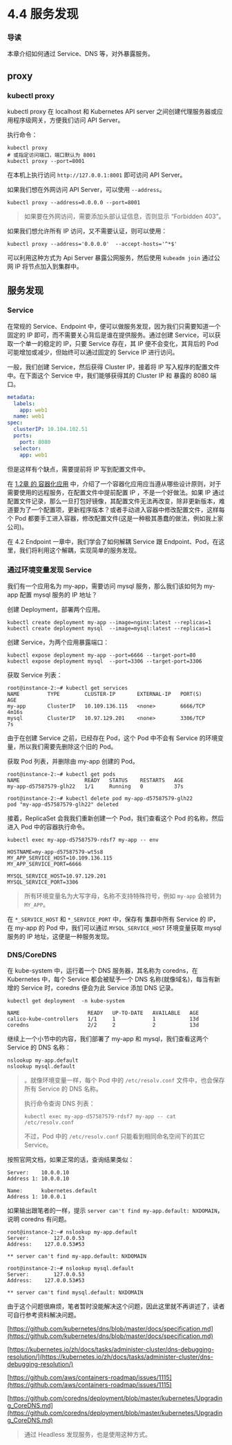 # 4.4 服务发现

### 导读

本章介绍如何通过 Service、DNS 等，对外暴露服务。

## proxy

### kubectl proxy

kubectl proxy 在 localhost 和 Kubernetes API server 之间创建代理服务器或应用程序级网关，方便我们访问 API Server。

执行命令：

```
kubectl proxy
# 或指定访问端口，端口默认为 8001
kubectl proxy --port=8001
```

在本机上执行访问 `http://127.0.0.1:8001` 即可访问 API Server。

如果我们想在外网访问 API Server，可以使用 `--address`。

```
kubectl proxy --address=0.0.0.0 --port=8001
```

> 如果要在外网访问，需要添加头部认证信息，否则显示 “Forbidden 403”。

如果我们想允许所有 IP 访问，又不需要认证，则可以使用：

```
kubectl proxy --address='0.0.0.0'  --accept-hosts='^*$'
```

可以利用这种方式为 Api Server 暴露公网服务，然后使用 `kubeadm join` 通过公网 IP 将节点加入到集群中。

## 服务发现

### Service

在常规的 Service、Endpoint 中，便可以做服务发现，因为我们只需要知道一个 固定的 IP 即可，而不需要关心背后是谁在提供服务。通过创建 Service，可以获取一个单一的稳定的 IP，只要 Service 存在，其 IP 便不会变化，其背后的 Pod 可能增加或减少，但始终可以通过固定的 Service IP 进行访问。

一般，我们创建 Service，然后获得 Cluster IP，接着将 IP 写入程序的配置文件中。在下面这个 Service 中，我们能够获得其的 Cluster IP 和 暴露的 8080 端口。

```yaml
metadata:
  labels:
    app: web1
  name: web1
spec:
  clusterIP: 10.104.102.51
  ports:
    port: 8080
  selector:
    app: web1
```

但是这样有个缺点，需要提前将 IP 写到配置文件中。

在 [1.2章 的 容器化应用](../1.basic/2.containerized.md) 中，介绍了一个容器化应用应当遵从哪些设计原则，对于需要使用的远程服务，在配置文件中提前配置 IP ，不是一个好做法。如果 IP 通过配置文件记录，那么一旦打包好镜像，其配置文件无法再改变，除非更新版本，难道要为了一个配置项，更新程序版本？或者手动进入容器中修改配置文件，这样每个 Pod 都要手工进入容器，修改配置文件(这是一种极其愚蠢的做法，例如我上家公司)。

在 4.2 Endpoint 一章中，我们学会了如何解耦 Service 跟 Endpoint、Pod，在这里，我们将利用这个解耦，实现简单的服务发现。

### 通过环境变量发现 Service

我们有一个应用名为 my-app，需要访问 mysql 服务，那么我们该如何为 my-app 配置 mysql 服务的 IP 地址？

创建 Deployment，部署两个应用。

```
kubectl create deployment my-app --image=nginx:latest --replicas=1
kubectl create deployment mysql  --image=mysql:latest --replicas=1
```

创建 Service，为两个应用暴露端口：

```
kubectl expose deployment my-app --port=6666 --target-port=80
kubectl expose deployment mysql  --port=3306 --target-port=3306
```

获取 Service 列表：

```
root@instance-2:~# kubectl get services
NAME         TYPE        CLUSTER-IP       EXTERNAL-IP   PORT(S)          AGE
my-app       ClusterIP   10.109.136.115   <none>        6666/TCP         4m16s
mysql        ClusterIP   10.97.129.201    <none>        3306/TCP         7s
```

由于在创建 Service 之前，已经存在 Pod，这个 Pod 中不会有 Service 的环境变量，所以我们需要先删除这个旧的 Pod。

获取 Pod 列表，并删除由 my-app 创建的 Pod。

```
root@instance-2:~# kubectl get pods
NAME                     READY   STATUS    RESTARTS   AGE
my-app-d57587579-glh22   1/1     Running   0          37s

root@instance-2:~# kubectl delete pod my-app-d57587579-glh22
pod "my-app-d57587579-glh22" deleted
```

接着，ReplicaSet 会我我们重新创建一个 Pod，我们查看这个 Pod 的名称，然后进入 Pod 中的容器执行命令。

```
kubectl exec my-app-d57587579-rdsf7 my-app -- env
```

```
HOSTNAME=my-app-d57587579-wt5s8
MY_APP_SERVICE_HOST=10.109.136.115
MY_APP_SERVICE_PORT=6666

MYSQL_SERVICE_HOST=10.97.129.201
MYSQL_SERVICE_PORT=3306
```

> 所有环境变量名为大写字母，名称不支持特殊符号，例如 `my-app` 会被转为 `MY_APP`。

在 `*_SERVICE_HOST` 和 `*_SERVICE_PORT` 中，保存有 集群中所有 Service 的 IP，在 my-app 的 Pod 中，我们可以通过 `MYSQL_SERVICE_HOST` 环境变量获取 mysql 服务的 IP 地址，这便是一种服务发现。

### DNS/CoreDNS

在 kube-system 中，运行着一个 DNS 服务器，其名称为 coredns，在 Kubernetes 中，每个 Service 都会被赋予一个 DNS 名称(就像域名)，每当有新增的 Service 时，coredns 便会为此 Service 添加 DNS 记录。

```
kubectl get deployment  -n kube-system
```

```
NAME                      READY   UP-TO-DATE   AVAILABLE   AGE
calico-kube-controllers   1/1     1            1           13d
coredns                   2/2     2            2           13d
```

继续上一个小节中的内容，我们部署了 my-app 和 mysql，我们查看这两个 Service 的 DNS 名称：

```
nslookup my-app.default
nslookup mysql.default
```

> 。就像环境变量一样，每个 Pod 中的 `/etc/resolv.conf` 文件中，也会保存所有 Service 的 DNS 名称。
>
> 执行命令查询 DNS 列表：
>
> ```
> kubectl exec my-app-d57587579-rdsf7 my-app -- cat /etc/resolv.conf
> ```
>
> 不过，Pod 中的 `/etc/resolv.conf` 只能看到相同命名空间下的其它 Service。

按照官网文档，如果正常的话，查询结果类似：

```
Server:    10.0.0.10
Address 1: 10.0.0.10

Name:      kubernetes.default
Address 1: 10.0.0.1
```

如果输出跟笔者的一样，提示 `server can't find my-app.default: NXDOMAIN`，说明 coredns 有问题。

```
root@instance-2:~# nslookup my-app.default
Server:        127.0.0.53
Address:    127.0.0.53#53

** server can't find my-app.default: NXDOMAIN

root@instance-2:~# nslookup mysql.default
Server:        127.0.0.53
Address:    127.0.0.53#53

** server can't find mysql.default: NXDOMAIN
```

由于这个问题很麻烦，笔者暂时没能解决这个问题，因此这里就不再讲述了，读者可自行参考资料解决问题。

[https://github.com/kubernetes/dns/blob/master/docs/specification.md](https://github.com/kubernetes/dns/blob/master/docs/specification.md)

[https://kubernetes.io/zh/docs/tasks/administer-cluster/dns-debugging-resolution/](https://kubernetes.io/zh/docs/tasks/administer-cluster/dns-debugging-resolution/)

[https://github.com/aws/containers-roadmap/issues/1115](https://github.com/aws/containers-roadmap/issues/1115)

[https://github.com/coredns/deployment/blob/master/kubernetes/Upgrading_CoreDNS.md](https://github.com/coredns/deployment/blob/master/kubernetes/Upgrading_CoreDNS.md)

> 通过 Headless 发现服务，也是使用这种方式。
